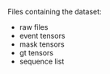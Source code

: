 Files containing the dataset:
- raw files
- event tensors
- mask tensors
- gt tensors
- sequence list
